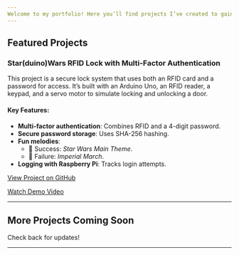 ```yaml
---
Welcome to my portfolio! Here you’ll find projects I’ve created to gain experience and learn as much as I can about cybersecurity, networking, & programming. Explore, experiment, and learn all the things!
---
```

## Featured Projects

### Star(duino)Wars RFID Lock with Multi-Factor Authentication
This project is a secure lock system that uses both an RFID card and a password for access. It’s built with an Arduino Uno, an RFID reader, a keypad, and a servo motor to simulate locking and unlocking a door.

#### Key Features:
- **Multi-factor authentication**: Combines RFID and a 4-digit password.
- **Secure password storage**: Uses SHA-256 hashing.
- **Fun melodies**:
  - 🎵 Success: *Star Wars Main Theme*.
  - 🎵 Failure: *Imperial March*.
- **Logging with Raspberry Pi**: Tracks login attempts.

[View Project on GitHub](https://github.com/jenn8421/arduino-rfid-lock)
  
[Watch Demo Video](https://drive.google.com/file/d/1FSMnjKZ0sPT7Wx7d6UZlmJyGW3ECMO5l/view?usp=sharing)

---

## More Projects Coming Soon

Check back for updates!

---

